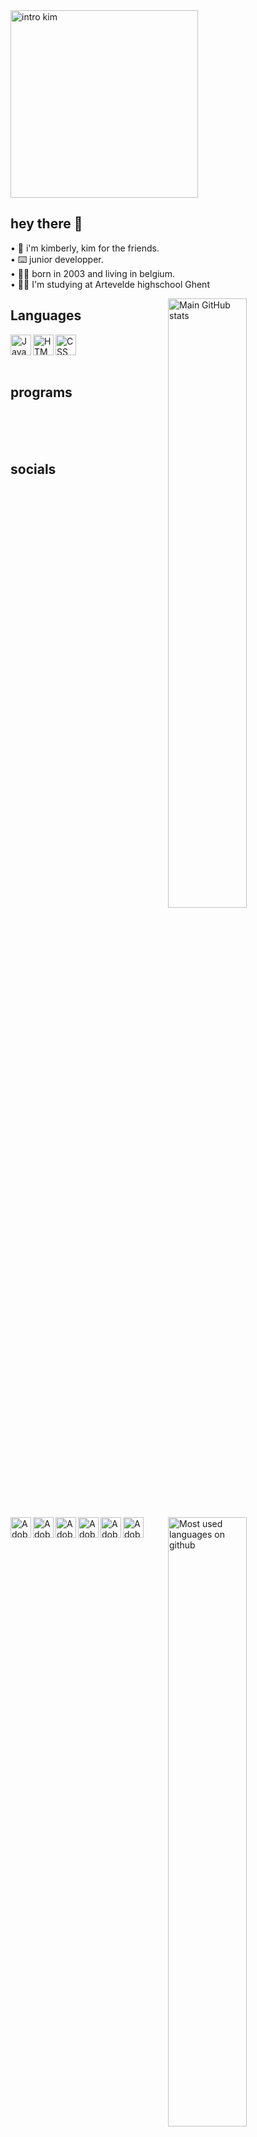 <img align="center" alt="intro kim" height="300px" src="https://user-images.githubusercontent.com/92147193/155899498-e94741fe-3c9a-4320-bc6a-69ef7b213105.jpg">

## hey there 👋
• 🌱 i'm kimberly, kim for the friends. <br>
• ⌨️ junior developper. <br>
• 😶‍🌫️ born in 2003 and living in belgium. <br>
• 👨‍🎓 I'm studying at Artevelde highschool Ghent <br>


<img align="right" width="50%" src="https://github-readme-stats.vercel.app/api?username=pgm-kim&bg_color=1d1f21&text_color=c9cacc&show_icons=true" alt="Main GitHub stats">

## Languages
<a target="_blank" href="https://www.ecma-international.org/publications-and-standards/standards/"><img align="left" alt="JavaScript" height="33px" src="https://f.lyttle.it/DuaNti2sbq.png"></a>
<a target="_blank" href="https://html.spec.whatwg.org/"><img align="left" alt="HTML" height="33px" src="https://f.lyttle.it/wZs7ssJ5e2.png"></a>
<a target="_blank" href="https://www.w3.org/TR/CSS/#css"><img align="left" alt="CSS" height="33px" src="https://f.lyttle.it/HqcyCljrcu.png"></a>
<br>
<br>
<br>
<img align="right" width="50%" src="https://github-readme-stats.vercel.app/api/top-langs/?username=pgm-kim&layout=compact&bg_color=1d1f21&text_color=c9cacc" alt="Most used languages on github">

## programs
<a target="_blank" href="https://www.adobe.com/products/xd.html"><img align="left" alt="Adobe XD" height="33px" src="https://f.lyttle.it/VoggFqzCjH.png"></a>
<a target="_blank" href="https://www.adobe.com/products/photoshop.html"><img align="left" alt="Adobe Photoshop" height="33px" src="https://f.lyttle.it/P4gsADeGqZ.png"></a>
<br>
<br>
<br>
## socials
<a target="_blank" href="kimkim#2412"><img align="left" alt="Adobe XD" height="33px" src="https://img.shields.io/badge/Discord-7289DA?style=for-the-badge&logo=discord&logoColor=white"></a>
<a target="_blank" href="https://twitter.com/kim_sbbe"><img align="left" alt="Adobe XD" height="33px" src="https://img.shields.io/badge/Twitter-1DA1F2?style=for-the-badge&logo=twitter&logoColor=white"></a>
<a target="_blank" href="https://www.linkedin.com/in/kimberly-sabbe-538760220/"><img align="left" alt="Adobe XD" height="33px" src="https://img.shields.io/badge/LinkedIn-0077B5?style=for-the-badge&logo=linkedin&logoColor=white"></a>
<a target="_blank" href="https://open.spotify.com/user/sd0bal7sznx0gz5ke3wvvnvdg?si=ab7f51ac38c04bc9"><img align="left" alt="Adobe XD" height="33px" src="https://img.shields.io/badge/Spotify-1ED760?&style=for-the-badge&logo=spotify&logoColor=white"></a>

